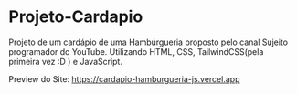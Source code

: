 # Projeto-Cardapio
 Projeto de um cardápio de uma Hambúrgueria proposto pelo canal Sujeito programador do YouTube. 
 Utilizando HTML, CSS, TailwindCSS(pela primeira vez :D ) e JavaScript.

Preview do Site: https://cardapio-hamburgueria-js.vercel.app
